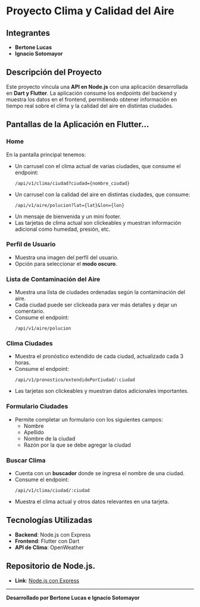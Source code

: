 # Proyecto Clima y Calidad del Aire

## Integrantes
- **Bertone Lucas**
- **Ignacio Sotomayor**

## Descripción del Proyecto
Este proyecto vincula una **API en Node.js** con una aplicación desarrollada en **Dart y Flutter**. La aplicación consume los endpoints del backend y muestra los datos en el frontend, permitiendo obtener información en tiempo real sobre el clima y la calidad del aire en distintas ciudades.

## Pantallas de la Aplicación en Flutter...

### **Home**
En la pantalla principal tenemos:
- Un carrusel con el clima actual de varias ciudades, que consume el endpoint:
  ```
  /api/v1/clima/ciudad?ciudad={nombre_ciudad}
  ```
- Un carrusel con la calidad del aire en distintas ciudades, que consume:
  ```
  /api/v1/aire/polucion?lat={lat}&lon={lon}
  ```
- Un mensaje de bienvenida y un mini footer.
- Las tarjetas de clima actual son clickeables y muestran información adicional como humedad, presión, etc.

### **Perfil de Usuario**
- Muestra una imagen del perfil del usuario.
- Opción para seleccionar el **modo oscuro**.

### **Lista de Contaminación del Aire**
- Muestra una lista de ciudades ordenadas según la contaminación del aire.
- Cada ciudad puede ser clickeada para ver más detalles y dejar un comentario.
- Consume el endpoint:
  ```
  /api/v1/aire/polucion
  ```

### **Clima Ciudades**
- Muestra el pronóstico extendido de cada ciudad, actualizado cada 3 horas.
- Consume el endpoint:
  ```
  /api/v1/pronostico/extendidoPorCiudad/:ciudad
  ```
- Las tarjetas son clickeables y muestran datos adicionales importantes.

### **Formulario Ciudades**
- Permite completar un formulario con los siguientes campos:
  - Nombre
  - Apellido
  - Nombre de la ciudad
  - Razón por la que se debe agregar la ciudad

### **Buscar Clima**
- Cuenta con un **buscador** donde se ingresa el nombre de una ciudad.
- Consume el endpoint:
  ```
  /api/v1/clima/ciudad/:ciudad
  ```
- Muestra el clima actual y otros datos relevantes en una tarjeta.

## Tecnologías Utilizadas
- **Backend**: Node.js con Express
- **Frontend**: Flutter con Dart
- **API de Clima**: OpenWeather

## Repositorio de Node.js.
- **Link**: [Node.js con Express](https://github.com/Nacho2204/apiexpress_2024_Bertone_Sotomayor.git)

---
**Desarrollado por Bertone Lucas e Ignacio Sotomayor**